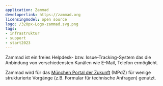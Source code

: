 ```yaml
---
application: Zammad
developerlink: https://zammad.org
licensingmodel: open source
logo: /320px-Logo-zammad.svg.png
tags:
- infrastruktur
- support
- start2023
---
```

Zammad ist ein freies Helpdesk- bzw. Issue-Tracking-System das die Anbindung von verschiedensten Kanälen wie E-Mail, Telefon ermöglicht.

Zammad wird für das [München Portal der Zukunft](https://radar.muenchen.digital/project/Digital-Government/M%C3%BCnchen-Portal-der-Zukunft.html) (MPdZ) für wenige strukturierte Vorgänge (z.B. Formular für technische Anfragen) genutzt.

